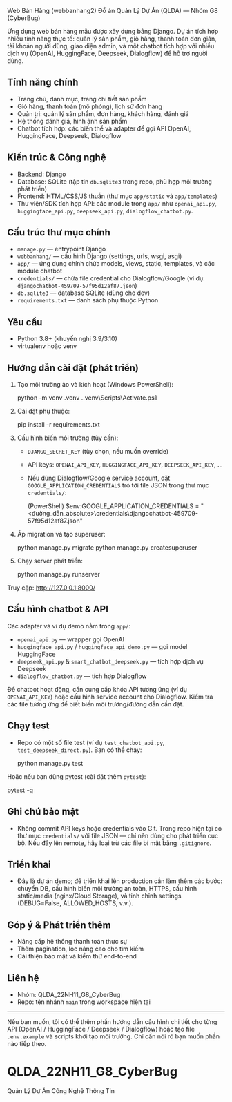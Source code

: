 
Web Bán Hàng (webbanhang2)
Đồ án Quản Lý Dự Án (QLDA) — Nhóm G8 (CyberBug)

Ứng dụng web bán hàng mẫu được xây dựng bằng Django. Dự án tích hợp nhiều tính năng thực tế: quản lý sản phẩm, giỏ hàng, thanh toán đơn giản, tài khoản người dùng, giao diện admin, và một chatbot tích hợp với nhiều dịch vụ (OpenAI, HuggingFace, Deepseek, Dialogflow) để hỗ trợ người dùng.

## Tính năng chính

- Trang chủ, danh mục, trang chi tiết sản phẩm
- Giỏ hàng, thanh toán (mô phỏng), lịch sử đơn hàng
- Quản trị: quản lý sản phẩm, đơn hàng, khách hàng, đánh giá
- Hệ thống đánh giá, hình ảnh sản phẩm
- Chatbot tích hợp: các biến thể và adapter để gọi API OpenAI, HuggingFace, Deepseek, Dialogflow

## Kiến trúc & Công nghệ

- Backend: Django
- Database: SQLite (tập tin `db.sqlite3` trong repo, phù hợp môi trường phát triển)
- Frontend: HTML/CSS/JS thuần (thư mục `app/static` và `app/templates`)
- Thư viện/SDK tích hợp API: các module trong `app/` như `openai_api.py`, `huggingface_api.py`, `deepseek_api.py`, `dialogflow_chatbot.py`.

## Cấu trúc thư mục chính

- `manage.py` — entrypoint Django
- `webbanhang/` — cấu hình Django (settings, urls, wsgi, asgi)
- `app/` — ứng dụng chính chứa models, views, static, templates, và các module chatbot
- `credentials/` — chứa file credential cho Dialogflow/Google (ví dụ: `djangochatbot-459709-57f95d12af87.json`)
- `db.sqlite3` — database SQLite (dùng cho dev)
- `requirements.txt` — danh sách phụ thuộc Python

## Yêu cầu

- Python 3.8+ (khuyến nghị 3.9/3.10)
- virtualenv hoặc venv

## Hướng dẫn cài đặt (phát triển)

1. Tạo môi trường ảo và kích hoạt (Windows PowerShell):

	python -m venv .venv
	.\.venv\Scripts\Activate.ps1

2. Cài đặt phụ thuộc:

	pip install -r requirements.txt

3. Cấu hình biến môi trường (tùy cần):

	- `DJANGO_SECRET_KEY` (tùy chọn, nếu muốn override)
	- API keys: `OPENAI_API_KEY`, `HUGGINGFACE_API_KEY`, `DEEPSEEK_API_KEY`, ...
	- Nếu dùng Dialogflow/Google service account, đặt `GOOGLE_APPLICATION_CREDENTIALS` trỏ tới file JSON trong thư mục `credentials/`:

	  (PowerShell) $env:GOOGLE_APPLICATION_CREDENTIALS = "<đường_dẫn_absolute>\\credentials\\djangochatbot-459709-57f95d12af87.json"

4. Áp migration và tạo superuser:

	python manage.py migrate
	python manage.py createsuperuser

5. Chạy server phát triển:

	python manage.py runserver

Truy cập: http://127.0.0.1:8000/

## Cấu hình chatbot & API

Các adapter và ví dụ demo nằm trong `app/`:

- `openai_api.py` — wrapper gọi OpenAI
- `huggingface_api.py` / `huggingface_api_demo.py` — gọi model HuggingFace
- `deepseek_api.py` & `smart_chatbot_deepseek.py` — tích hợp dịch vụ Deepseek
- `dialogflow_chatbot.py` — tích hợp Dialogflow

Để chatbot hoạt động, cần cung cấp khóa API tương ứng (ví dụ `OPENAI_API_KEY`) hoặc cấu hình service account cho Dialogflow. Kiểm tra các file tương ứng để biết biến môi trường/đường dẫn cần đặt.

## Chạy test

- Repo có một số file test (ví dụ `test_chatbot_api.py`, `test_deepseek_direct.py`). Bạn có thể chạy:

  python manage.py test

Hoặc nếu bạn dùng pytest (cài đặt thêm `pytest`):

  pytest -q

## Ghi chú bảo mật

- Không commit API keys hoặc credentials vào Git. Trong repo hiện tại có thư mục `credentials/` với file JSON — chỉ nên dùng cho phát triển cục bộ. Nếu đẩy lên remote, hãy loại trừ các file bí mật bằng `.gitignore`.

## Triển khai

- Đây là dự án demo; để triển khai lên production cần làm thêm các bước: chuyển DB, cấu hình biến môi trường an toàn, HTTPS, cấu hình static/media (nginx/Cloud Storage), và tinh chỉnh settings (DEBUG=False, ALLOWED_HOSTS, v.v.).

## Góp ý & Phát triển thêm

- Nâng cấp hệ thống thanh toán thực sự
- Thêm pagination, lọc nâng cao cho tìm kiếm
- Cải thiện bảo mật và kiểm thử end-to-end

## Liên hệ

- Nhóm: QLDA_22NH11_G8_CyberBug
- Repo: tên nhánh `main` trong workspace hiện tại

---

Nếu bạn muốn, tôi có thể thêm phần hướng dẫn cấu hình chi tiết cho từng API (OpenAI / HuggingFace / Deepseek / Dialogflow) hoặc tạo file `.env.example` và scripts khởi tạo môi trường. Chỉ cần nói rõ bạn muốn phần nào tiếp theo.
# QLDA_22NH11_G8_CyberBug
Quản Lý Dự Án Công Nghệ Thông Tin
